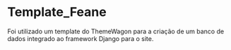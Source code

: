 # Template_Feane
Foi utilizado um template do ThemeWagon para a criação de um banco de dados integrado ao framework Django para o site.
